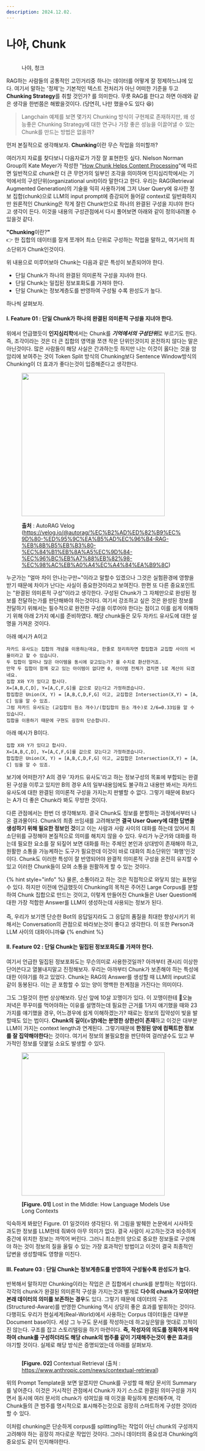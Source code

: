 ```yaml
---
description: 2024.12.02.
---
```


# 나야, Chunk

<figure><img src="../.gitbook/assets/나야 청크 (1).png" alt=""><figcaption><p>나야, 청크</p></figcaption></figure>

RAG하는 사람들의 공통적인 고민거리중 하나는 데이터를 어떻게 잘 정제하느냐에 있다. 여기서 말하는 '정제'는 기본적인 텍스트 전처리가 아닌 어떠한 기준을 두고 **Chunking Strategy**를 취할 것인가? 를 의미한다. 무릇 RAG를 한다고 하면 아래와 같은 생각을 한번쯤은 해봤을것이다. (당연히, 나만 했을수도 있다 😆)

> Langchain 예제를 보면 몇가지 Chunking 방식이 구현체로 존재하지만, 왜 성능좋은 Chunking Strategy에 대한 연구나 가장 좋은 성능을 이끌어낼 수 있는 Chunk를 만드는 방법은 없을까?

먼저 본질적으로 생각해보자. **Chunking**이란 무슨 작업을 의미할까?

여러가지 자료를 찾다보니 다음자료가 가장 잘 표현한듯 싶다. Nielson Norman Group의 Kate Meyer가 작성한 "[How Chunk Helps Content Processing](https://www.nngroup.com/articles/chunking/)"에 따르면 일반적으로 chunk란 더 큰 무언가의 일부인 조각을 의미하며 인지심리학에서는 기억에서의 구성단위(organizational unit)이라 말한다고 한다.  우리는 RAG(Retrieval Augmented Generation)의 기술을 익히 사용하기에 그저 User Query에 유사한 정보 집합(chunk)으로 LLM의 input prompt에 증강되어 들어갈 context로 일반화하지만 원론적인 Chunking은 작게 잘린 Chunk만으로 하나의 완결된 구성을 지녀야 한다고 생각이 든다. 이것을 내용의 구성관점에서 다시 풀어보면 아래와 같이 정의내려볼 수 있을것 같다.

**"Chunking**이란?**"**\
👉 한 집합의 데이터를 잘게 쪼개어 최소 단위로 구성하는 작업을 말하고, 여기서의 최소단위가 Chunk인것이다.

위 내용으로 미루어보아 Chunk는 다음과 같은 특성이 보존되어야 한다.

* 단일 Chunk가 하나의 완결된 의미론적 구성을 지녀야 한다.
* 단일 Chunk는 밀집된 정보포화도를 가져야 한다.
* 단일 Chunk는 정보계층도를 반영하여 구성될 수록 완성도가 높다.

하나씩 살펴보자.

#### Ⅰ.  Feature 01 : 단일 Chunk가 하나의 완결된 의미론적 구성을 지녀야 한다.

위에서 언급했듯이 **인지심리학**에서는 Chunk를 _**기억에서의 구성단위**_&#xB85C; 부르기도 한다. 즉, 조각이라는 것은 더 큰 집합의 영역을 쪼갠 작은 단위인것이지 온전하지 않다는 말은 아닌것이다. 많은 사람들이 해당 사실은 간과하는듯 하지만 나는 이것이 옳다는 것을 암암리에 보여주는 것이 Token Split 방식의 Chunking보다 Sentence Window방식의 Chunking이  더 효과가 좋다는것이 입증해준다고 생각한다.&#x20;

<figure><img src="../.gitbook/assets/image (1) (1) (1) (1) (1) (1) (1) (1) (1).png" alt="" width="375"><figcaption><p><strong>출처</strong> : AutoRAG Velog (<a href="https://velog.io/@autorag/%EC%B2%AD%ED%82%B9%EC%9D%80-%ED%95%9C%EA%B5%AD%EC%96%B4-RAG-%EB%8B%B5%EB%B3%80-%EC%84%B1%EB%8A%A5%EC%9D%84-%EC%96%BC%EB%A7%88%EB%82%98-%EC%98%AC%EB%A0%A4%EC%A4%84%EA%B9%8C">https://velog.io/@autorag/%EC%B2%AD%ED%82%B9%EC%9D%80-%ED%95%9C%EA%B5%AD%EC%96%B4-RAG-%EB%8B%B5%EB%B3%80-%EC%84%B1%EB%8A%A5%EC%9D%84-%EC%96%BC%EB%A7%88%EB%82%98-%EC%98%AC%EB%A0%A4%EC%A4%84%EA%B9%8C</a>)</p></figcaption></figure>

누군가는 "얼마 차이 안나는구만\~"이라고 말할수 있겠으나 그것은 실험환경에 영향을 받기 때문에 차이가 난다는 사실이 중요한것이라고 보여진다. 한편 또 다른 중요포인트는 "완결된 의미론적 구성"이라고 생각한다. 구성된 Chunk가 그 자체만으로 완성된 정보를 전달하는가를 판단해봐야 하는것이다. 여기서 강조하고 싶은 것은 완성된 정보를 전달하기 위해서는 필수적으로 완전한 구성을 이루어야 한다는 점이고 이를 쉽게 이해하기 위해 아래 2가지 예시를 준비하였다. 해당 chunk들은 모두 자카드 유사도에 대한 설명을 가져온 것이다.

아래 예시가 A이고

```
자카드 유사도는 집합의 개념을 이용하는데요, 한줄로 정리하자면 합집합과 교집합 사이의 비율이라고 할 수 있습니다. 
두 집합이 얼마나 많은 아이템을 동시에 갖고있는가? 를 수치로 환산한거죠. 
만약 두 집합이 함께 갖고 있는 아이템이 없다면 0, 아이템 전체가 겹치면 1로 계산이 되겠네요. 
집합 X와 Y가 있다고 합시다. 
X=[A,B,C,D], Y=[A,C,F,G]를 값으로 갖는다고 가정하겠습니다. 
합집합은 Union(X, Y) = [A,B,C,D,F,G] 이고, 교집합은 Intersection(X,Y) = [A, C] 임을 알 수 있죠. 
그럼 자카드 유사도는 (교집합의 원소 개수)/(합집합의 원소 개수)로 2/6=0.33임을 알 수 있습니다.
집합을 이용하기 때문에 구현도 굉장히 단순합니다.
```

아래 예시가 B이다.

```
집합 X와 Y가 있다고 합시다. 
X=[A,B,C,D], Y=[A,C,F,G]를 값으로 갖는다고 가정하겠습니다. 
합집합은 Union(X, Y) = [A,B,C,D,F,G] 이고, 교집합은 Intersection(X,Y) = [A, C] 임을 알 수 있죠.
```

보기에 어떠한가? A의 경우 '자카드 유사도'라고 하는 정보구성의 목표에 부합되는 완결된 구성을 이루고 있지만 B의 경우 A의 일부내용임에도 불구하고 내용만 봐서는 자카드 유사도에 대한 완결된 의미론적 구성을 가지는지 판별할 수 없다. 그렇기 때문에 B보다는 A가 더 좋은 Chunk라 봐도 무방한 것이다.&#x20;

다른 관점에서는 한번 더 생각해보자. 결국 Chunk도 정보를 분할하는 과정에서부터 나온 결과물이다. Chunk의 최종 쓰임새를 고려해보면 **결국 User Query에 대한 답변을 생성하기 위해 필요한 정보인 것**이고 이는 사람과 사람 사이의 대화를 하는데 있어서 최소단위를 규정해야 본질적으로 의미를 해치지 않을 수 있다. 우리가 누군가와 대화를 하는데 필요한 요소를 잘 되짚어 보면 대화를 하는 주체인 본인과 상대방이 존재해야 하고, 원활한 소통을 가능케하는 도구가 필요한데 이것이 바로 대화의 최소단위인 '화행'인것이다. Chunk도 이러한 특성이 잘 반영되어야 완결적 의미론적 구성을 온전히 유지할 수 있고 이러한 Chunk들이 모여 소통을 원활하게 할 수 있는 것이다. &#x20;

{% hint style="info" %}
물론, 소통이라고 하는 것은 직접적으로 와닿지 않는 표현일 수 있다. 하지만 이전에 언급했듯이 Chunking의 목적은 주어진 Large Corpus를 분할하여 Chunk 집합으로 만드는 것이고, 이렇게 만들어진 Chunk들은 User Question에 대한 가장 적합한 Answer를 LLM이 생성하는데 사용되는 정보가 된다. \
\
즉, 우리가 보기엔 단순한 Bot의 응답일지라도 그 응답의 품질을 최대한 향상시키기 위해서는 Conversation의 관점으로 바라보는것이 좋다고 생각한다. 이 또한 Person과 LLM 사이의 대화이니까😁
{% endhint %}

#### Ⅱ. Feature 02 : 단일 Chunk는 밀집된 정보포화도를 가져야 한다.

여기서 언급한 밀집된 정보포화도는 무슨의미로 사용한것일까? 아까부터 괜시리 이상한 단어쓴다고 열불내지말고 진정해보자. 우리는 아까부터 Chunk가 보존해야 하는 특성에 대한 이야기를 하고 있었다. Chunk는 RAG의 Answer를 생성할 때 LLM의 input으로 같이 동봉된다. 이는 곧 포함할 수 있는 양이 명백한 한계점을 가진다는 의미이다.&#x20;

그도 그럴것이 한번 상상해보라. 당신 앞에 10살 꼬맹이가 있다. 이 꼬맹이한테 오늘 저녁은 쭈꾸미를 먹어야하는 이유를 설명하는데 필요한 근거를 1가지 얘기했을 때와 23가지를 얘기했을 경우, 어느경우에 쉽게 이해하겠는가? 때로는 정보의 집약성이 빛을 발할때도 있는 법이다. **Chunk의 길이(=양)에는 분명한 상한선이 존재**하고 이것은 대부분 LLM이 가지는 context length과 연계된다. 그렇기때문에 **한정된 양에 컴팩트한 정보를 잘 집약해야한다**는 것이다. 여기서 정보의 불필요함을 판단하여 걸러낼수도 있고 부가적인 정보를 덧붙일 소요도 발생할 수 있다.&#x20;

<figure><img src="../.gitbook/assets/image (1) (1) (1) (1) (1) (1) (1) (1) (1) (1).png" alt="" width="375"><figcaption><p><strong>[Figure. 01]</strong> Lost in the Middle: How Language Models Use Long Contexts</p></figcaption></figure>

익숙하게 봐왔던 Figure. 01 일것이라 생각된다. 위 그림을 발췌한 논문에서 시사하듯 과도한 정보를 LLM한테 줘봐야 아무 의미가 없다. 결국 사람이 사고하는것과 비슷하게 중간에 위치한 정보는 까먹어 버린다. 그러니 최소한의 양으로 중요한 정보들로 구성해야 하는 것이 정보의 질을 올릴 수 있는 가장 효과적인 방법이고 이것이 결국 최종적인 답변을 생성할때도 영향을 미친다.

#### Ⅲ. Feature 03 : 단일 Chunk는 정보계층도를 반영하여 구성될수록 완성도가 높다.

반복해서 말하지만 Chunking이라는 작업은 큰 집합에서 chunk를 분할하는 작업이다. 각각의 chunk가 완결된 의미론적 구성을 가지는것과 별개로 **다수의 chunk가 모여야만 본래 데이터의 의미를 보존하는 경우**도 있다. 그렇기 때문에 데이터의 구조(Structured-Aware)를 반영한 Chunking 역시 상당히 좋은 효과를 발휘하는 것이다. 다행히도 우리가 현실세계(Real-World)에서 사용하는 Corpus 데이터들은 대부분 Document base이다. 세상 그 누구도 문서를 작성하는데 하고싶은말을 멋대로 끄적이진 않는다. 구조를 잡고 스토리텔링을 하기 마련이다. **즉, 작성자의 의도를 정확하게 파악하여 chunk를 구성하더라도 해당 chunk의 범주를 같이 기재해주는것이 좋은 효과**를 야기할 것이다. 실제로 해당 방식은 증명되었는데 아래를 살펴보자.

<figure><img src="../.gitbook/assets/image (2) (1) (1) (1) (1) (1) (1).png" alt=""><figcaption><p><strong>[Figure. 02]</strong> Contextual Retrieval (출처 : <a href="https://www.anthropic.com/news/contextual-retrieval">https://www.anthropic.com/news/contextual-retrieval</a>)</p></figcaption></figure>

위의 Prompt Template을 보면 알겠지만 Chunk를 구성할 때 해당 문서의 Summary를 넣어준다. 이것은 거시적인 관점에서 Chunk가 자기 스스로 완결된 의미구성을 가지면서 동시에 여러 문서의 chunk가 섞여있을 때 이것을 확실하게 분리해주며, 각 Chunk들의 큰 범주를 명시적으로 표시해주는것으로 굉장히 스마트하게 구성한 것이라 할 수 있다.

이처럼 chunking은 단순하게 corpus를 splitting하는 작업이 아닌 chunk의 구성까지 고려해야 하는 굉장히 까다로운 작업인 것이다. 그러니 데이터의 중요성과 Chunking의 중요성도 같이 인지해야한다.
